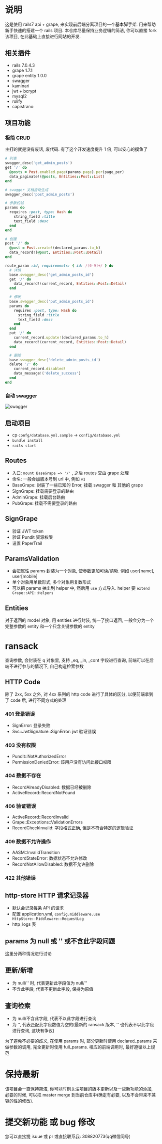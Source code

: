 # 说明

这是使用 rails7 api + grape, 来实现前后端分离项目的一个基本脚手架. 用来帮助新手快速的搭建一个 rails 项目.
本仓库尽量保持业务逻辑的简洁, 你可以直接 fork 该项目, 在此基础上直接进行网站的开发.

## 相关插件

- rails 7.0.4.3
- grape 1.7.1
- grape entity 1.0.0
- swagger
- kaminari
- jwt + bcrypt
- mysql2
- rolify
- capistrano
                      
## 项目功能

### 极简 CRUD
主打的就是没有废话, 废代码. 有了这个开发速度提升 1 倍, 可以安心的摸鱼了

```ruby 
# 列表
swagger_desc('get_admin_posts')
get '/' do
  @posts = Post.enabled.page(params.page).per(page_per)
  data_paginate!(@posts, Entities::Post::List)
end

# swagger 文档自动生成
swagger_desc('post_admin_posts')

# 参数校验
params do
  requires :post, type: Hash do
    string_field :title
    text_field :desc
  end
end

# 创建
post '/' do
  @post = Post.create!(declared_params.to_h)
  data_record!(@post, Entities::Post::Detail)
end

route_param :id, requirements: { id: /[0-9]+/ } do
  # 详情
  base.swagger_desc('get_admin_posts_id')
  get '/' do
    data_record!(current_record, Entities::Post::Detail)
  end

  # 修改
  base.swagger_desc('put_admin_posts_id')
  params do
    requires :post, type: Hash do
      string_field :title
      text_field :desc
    end
  end
  put '/' do
    current_record.update!(declared_params.to_h)
    data_record!(current_record, Entities::Post::Detail)
  end

  # 删除
  base.swagger_desc('delete_admin_posts_id')
  delete '/' do
    current_record.disabled!
    data_message!('delete_success')
  end
end
```

### 自动 swagger
![swagger](./doc/swagger.png)

## 启动项目
- cp `confg/database.yml.sample` -> `config/database.yml`
- `bundle install`
- `rails start`

## Routes

- 入口: `mount BaseGrape => '/'` , 之后 routes 交由 grape 处理
- 命名: 一般会加版本号到 url 中, 例如 `v1`
- BaseGrape: 封装了一些已知的 Error,  挂载 swagger 和 其他的 grape
- SignGrape: 挂载需要登录的路由
- AdminGrape: 挂载后台路由
- PubGrape: 挂载不需要登录的路由

## SignGrape

- 验证 JWT token
- 验证 Pundit 资源权限
- 设置 PaperTrail

## ParamsValidation

- 会把属性 params 封装为一个对象, 使参数更加可读/清晰. 例如 user[name], user[mobile]
- 单个对象用单数形式, 多个对象用复数形式
- 可以把 params 抽出到 helper 中, 然后用 `use` 方式导入. helper 要 `extend Grape::API::Helpers`

## Entities

对于返回的 model 对象, 用 entities 进行封装, 统一了接口返回, 一般会分为一个完整参数的 entity 和一个只含关键参数的 entity

# ransack

查询参数, 会封装在 q 对象里, 支持 _eq, _in, _cont 字段进行查询, 前端可以在后端不进行参与的情况下, 自己构造检索参数

## HTTP Code

除了 2xx, 5xx 之外, 对 4xx 系列的 http code 进行了具体的区分, 以便前端拿到了 code 后, 进行不同方式的处理

### 401 登录错误

- SignError: 登录失败
- Svc::JwtSignature::SignError: jwt 验证错误

### 403 没有权限

- Pundit::NotAuthorizedError
- PermissionDeniedError: 该用户没有访问此接口权限

### 404 数据不存在

- RecordAlreadyDisabled: 数据已经被删除
- ActiveRecord::RecordNotFound

### 406 验证错误
- ActiveRecord::RecordInvalid
- Grape::Exceptions::ValidationErrors
- RecordCheckInvalid: 字段格式正确, 但是不符合特定的逻辑验证

### 409 数据不允许操作

- AASM::InvalidTransition
- RecordStateError: 数据状态不允许修改
- RecordNotAllowDisabled: 数据不允许删除

### 422 其他错误

## http-store HTTP 请求记录器
- 默认会记录每条 API 的请求
- 配置 application.yml, `config.middleware.use HttpStore::Middleware::RequestLog`
- http_logs 表

## params 为 null 或 '' 或不含此字段问题

这里分两种情况进行讨论

## 更新/新增
- 为 null/'' 时, 代表更新此字段值为 null/''
- 不含此字段, 代表不更新此字段, 保持为原值

## 查询检索
- 为 null/不含此字段, 代表不以此字段进行查询
- 为 '', 代表匹配此字段数值为空的(最新的 ransack 版本, '' 也代表不以此字段进行查询, 这块有争议) 

为了避免不必要的歧义, 在使用 params 时, 部分更新时使用 declared_params 来做参数的调用, 完全更新时使用 full_params.
相应的前端调用时, 最好遵循以上规范

# 保持最新

该项目会一直保持简洁, 你可以时刻关注项目的版本更新以及一些新功能的添加, 必要的时候, 可以把 master merge 到当前仓库中(确定有必要, 以及不会带来不兼容的性的修改).

# 提交新功能 或 bug 修改

您可以直接提 isuue 或 pr 或直接联系我: 308820773(qq微信同号)
